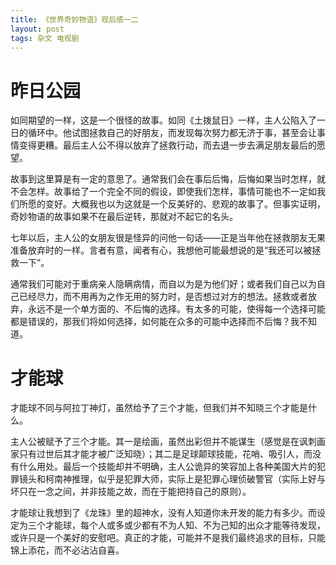 ```yaml
---
title: 《世界奇妙物语》观后感一二
layout: post
tags: 杂文 电视剧
---
```


# 昨日公园

如同期望的一样，这是一个很怪的故事。如同《土拨鼠日》一样，主人公陷入了一日的循环中。他试图拯救自己的好朋友，而发现每次努力都无济于事，甚至会让事情变得更糟。最后主人公不得以放弃了拯救行动，而去退一步去满足朋友最后的愿望。

故事到这里算是有一定的意思了。通常我们会在事后后悔，后悔如果当时怎样，就不会怎样。故事给了一个完全不同的假设，即使我们怎样，事情可能也不一定如我们所愿的变好。大概我也以为这就是一个反美好的、悲观的故事了。但事实证明，奇妙物语的故事如果不在最后逆转，那就对不起它的名头。

七年以后，主人公的女朋友很是怪异的问他一句话——正是当年他在拯救朋友无果准备放弃时的一样。言者有意，闻者有心，我想他可能最想说的是“我还可以被拯救一下”。

通常我们可能对于重病亲人隐瞒病情，而自以为是为他们好；或者我们自己以为自己已经尽力，而不用再为之作无用的努力时，是否想过对方的想法。拯救或者放弃，永远不是一个单方面的、不后悔的选择。有太多的可能，使得每一个选择可能都是错误的，那我们将如何选择，如何能在众多的可能中选择而不后悔？我不知道。


# 才能球

才能球不同与阿拉丁神灯，虽然给予了三个才能，但我们并不知晓三个才能是什么。

主人公被赋予了三个才能。其一是绘画，虽然出彩但并不能谋生（感觉是在讽刺画家只有过世后其才能才被广泛知晓）；其二是足球颠球技能，花哨、吸引人，而没有什么用处。最后一个技能却并不明确，主人公诡异的笑容加上各种美国大片的犯罪镜头和柯南神推理，似乎是犯罪大师，实际上是犯罪心理侦破警官（实际上好与坏只在一念之间，并非技能之故，而在于能把持自己的原则）。

才能球让我想到了《龙珠》里的超神水，没有人知道你未开发的能力有多少。而设定为三个才能球，每个人或多或少都有不为人知、不为己知的出众才能等待发现，或许只是一个美好的安慰吧。真正的才能，可能并不是我们最终追求的目标，只能锦上添花，而不必沾沾自喜。


